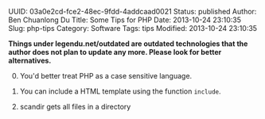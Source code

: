 UUID: 03a0e2cd-fce2-48ec-9fdd-4addcaad0021
Status: published
Author: Ben Chuanlong Du
Title: Some Tips for PHP
Date: 2013-10-24 23:10:35
Slug: php-tips
Category: Software
Tags: tips
Modified: 2013-10-24 23:10:35

**Things under legendu.net/outdated are outdated technologies that the author does not plan to update any more. Please look for better alternatives.**

 
0. You'd better treat PHP as a case sensitive language.

1. You can include a HTML template using the function `include`.

2. scandir gets all files in a directory
